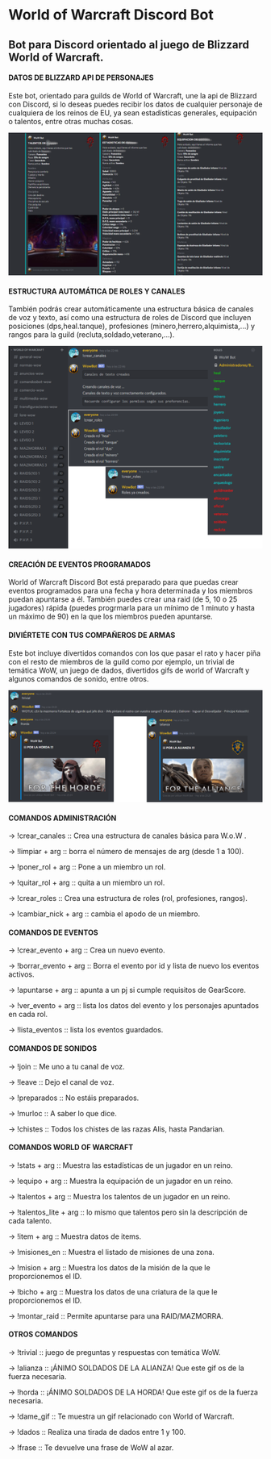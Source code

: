 # World of Warcraft Discord Bot
## Bot para Discord orientado al juego de Blizzard World of Warcraft.

#### DATOS DE BLIZZARD API DE PERSONAJES
Este bot, orientado para guilds de World of Warcraft, une la api de Blizzard con Discord, si lo deseas puedes recibir los datos de cualquier personaje de cualquiera de los reinos de EU, ya sean estadísticas generales, equipación o talentos, entre otras muchas cosas.

![Screenshot](./ayuda/datos.png)

#### ESTRUCTURA AUTOMÁTICA DE ROLES Y CANALES
También podrás crear automáticamente una estructura básica de canales de voz y texto, así como una estructura de roles de Discord que incluyen posiciones (dps,heal.tanque), profesiones (minero,herrero,alquimista,...) y rangos para la guild (recluta,soldado,veterano,...).

![Screenshot](./ayuda/create_channels.png)

#### CREACIÓN DE EVENTOS PROGRAMADOS
World of Warcraft Discord Bot está preparado para que puedas crear eventos programados para una fecha y hora determinada y los miembros puedan apuntarse a él. También puedes crear una raid (de 5, 10 o 25 jugadores) rápida (puedes progrmarla para un mínimo de 1 minuto y hasta un máximo de 90) en la que los miembros pueden apuntarse.

#### DIVIÉRTETE CON TUS COMPAÑEROS DE ARMAS
Este bot incluye divertidos comandos con los que pasar el rato y hacer piña con el resto de miembros de la guild como por ejemplo, un trivial de temática WoW, un juego de dados, divertidos gifs de world of Warcraft y algunos comandos de sonido, entre otros.

![Screenshot](./ayuda/por_la_ahloirradnaza.png)


#### COMANDOS ADMINISTRACIÓN 
-> !crear_canales :: Crea una estructura de canales básica para W.o.W .

-> !limpiar + arg :: borra el número de mensajes de arg (desde 1 a 100).

-> !poner_rol + arg :: Pone a un miembro un rol.

-> !quitar_rol + arg :: quita a un miembro un rol.

-> !crear_roles :: Crea una estructura de roles (rol, profesiones, rangos).

-> !cambiar_nick + arg :: cambia el apodo de un miembro.

#### COMANDOS DE EVENTOS 
-> !crear_evento + arg :: Crea un nuevo evento.

-> !borrar_evento + arg :: Borra el evento por id y lista de nuevo los eventos activos.

-> !apuntarse + arg :: apunta a un pj si cumple requisitos de GearScore.

-> !ver_evento + arg :: lista los datos del evento y los personajes apuntados en cada rol.

-> !lista_eventos :: lista los eventos guardados.

#### COMANDOS DE SONIDOS 
-> !join :: Me uno a tu canal de voz.

-> !leave :: Dejo el canal de voz.

-> !preparados :: No estáis preparados.

-> !murloc :: A saber lo que dice.

-> !chistes :: Todos los chistes de las razas Alis, hasta Pandarian.

#### COMANDOS WORLD OF WARCRAFT 
-> !stats + arg :: Muestra las estadísticas de un jugador en un reino.

-> !equipo + arg :: Muestra la equipación de un jugador en un reino.

-> !talentos + arg :: Muestra los talentos de un jugador en un reino.

-> !talentos_lite + arg :: lo mismo que talentos pero sin la descripción de cada talento.

-> !item + arg :: Muestra datos de items.

-> !misiones_en :: Muestra el listado de misiones de una zona.

-> !mision + arg :: Muestra los datos de la misión de la que le proporcionemos el ID.

-> !bicho + arg :: Muestra los datos de una criatura de la que le proporcionemos el ID.

-> !montar_raid :: Permite apuntarse para una RAID/MAZMORRA.

#### OTROS COMANDOS 
-> !trivial :: juego de preguntas y respuestas con temática WoW.

-> !alianza :: ¡ÁNIMO SOLDADOS DE LA ALIANZA! Que este gif os de la fuerza necesaria.

-> !horda :: ¡ÁNIMO SOLDADOS DE LA HORDA! Que este gif os de la fuerza necesaria.

-> !dame_gif :: Te muestra un gif relacionado con World of Warcraft.

-> !dados :: Realiza una tirada de dados entre 1 y 100.

-> !frase :: Te devuelve una frase de WoW al azar.
